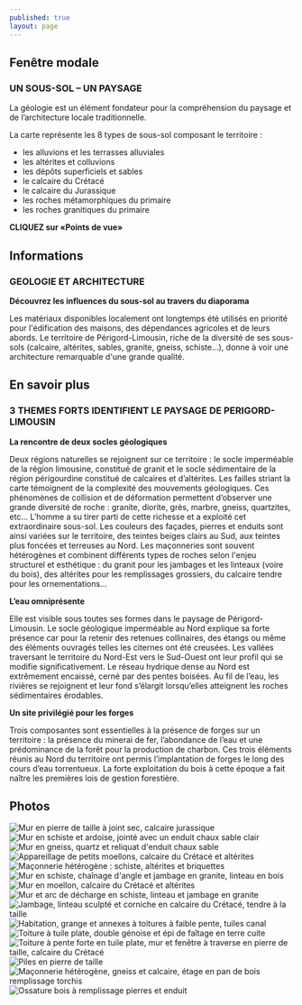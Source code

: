 ```yaml
---
published: true
layout: page
---
```


## Fenêtre modale

### UN SOUS-SOL – UN PAYSAGE

La géologie est un élément fondateur pour la compréhension du paysage et de l’architecture locale traditionnelle.

La carte représente les 8 types de sous-sol composant le territoire :

- les alluvions et les terrasses alluviales 
- les altérites et colluvions
- les dépôts superficiels et sables
- le calcaire du Crétacé
- le calcaire du Jurassique
- les roches métamorphiques du primaire
- les roches granitiques du primaire

**CLIQUEZ sur «Points de vue»**

## Informations

### GEOLOGIE ET ARCHITECTURE

**Découvrez les influences du sous-sol au travers du diaporama**

Les matériaux disponibles localement ont longtemps été utilisés en priorité pour l'édification des maisons, des dépendances agricoles et de leurs abords. Le territoire de Périgord-Limousin, riche de la diversité de ses sous-sols (calcaire, altérites, sables, granite, gneiss, schiste...), donne à voir une architecture remarquable d'une grande qualité.

## En savoir plus

### 3 THEMES FORTS IDENTIFIENT LE PAYSAGE DE PERIGORD-LIMOUSIN

**La rencontre de deux socles géologiques**

Deux régions naturelles se rejoignent sur ce territoire : le socle imperméable de la région limousine, constitué de granit et le socle sédimentaire de la région périgourdine constitué de calcaires et d’altérites. Les failles striant la carte témoignent de la complexité des mouvements géologiques. Ces phénomènes de collision et de déformation permettent d’observer une grande diversité de roche : granite, diorite, grès, marbre, gneiss, quartzites, etc… L’homme a su tirer parti de cette richesse et a exploité cet extraordinaire sous-sol. Les couleurs des façades, pierres et enduits sont ainsi variées sur le territoire, des teintes beiges clairs au Sud, aux teintes plus foncées et terreuses au Nord. Les maçonneries sont souvent hétérogènes et combinent différents types de roches selon l'enjeu structurel et esthétique : du granit pour les jambages et les linteaux (voire du bois), des altérites pour les remplissages grossiers, du calcaire tendre pour les ornementations...

**L’eau omniprésente**

Elle est visible sous toutes ses formes dans le paysage de Périgord-Limousin. Le socle géologique imperméable au Nord explique sa forte présence car pour la retenir des retenues collinaires, des étangs ou même des éléments ouvragés telles les citernes ont été creusées. Les vallées traversant le territoire du Nord-Est vers le Sud-Ouest ont leur profil qui se modifie significativement. Le réseau hydrique dense au Nord est extrêmement encaissé, cerné par des pentes boisées. Au fil de l’eau, les rivières se rejoignent et leur fond s’élargit lorsqu’elles atteignent les roches sédimentaires érodables.

**Un site privilégié pour les forges**

Trois composantes sont essentielles à la présence de forges sur un territoire : la présence du minerai de fer, l’abondance de l’eau et une prédominance de la forêt pour la production de charbon. Ces trois éléments réunis au Nord du territoire ont permis l’implantation de forges le long des cours d’eau torrentueux. La forte exploitation du bois à cette époque a fait naître les premières lois de gestion forestière.

## Photos
![Mur en pierre de taille à joint sec, calcaire jurassique]({{site.baseurl}}/data/images/3/geographie/03_GEOGRAPHIE_01.jpg)
![Mur en schiste et ardoise, jointé avec un enduit chaux sable clair]({{site.baseurl}}/data/images/3/geographie/03_GEOGRAPHIE_02.jpg)
![Mur en gneiss, quartz et reliquat d'enduit chaux sable]({{site.baseurl}}/data/images/3/geographie/03_GEOGRAPHIE_03.jpg)
![Appareillage de petits moellons, calcaire du Crétacé et altérites]({{site.baseurl}}/data/images/3/geographie/03_GEOGRAPHIE_04.jpg)
![Maçonnerie hétérogène : schiste, altérites et briquettes]({{site.baseurl}}/data/images/3/geographie/03_GEOGRAPHIE_05.jpg)
![Mur en schiste, chaînage d'angle et jambage en granite, linteau en bois]({{site.baseurl}}/data/images/3/geographie/03_GEOGRAPHIE_06.jpg)
![Mur en moellon, calcaire du Crétacé et altérites]({{site.baseurl}}/data/images/3/geographie/03_GEOGRAPHIE_07.jpg)
![Mur et arc de décharge en schiste, linteau et jambage en granite]({{site.baseurl}}/data/images/3/geographie/03_GEOGRAPHIE_08.jpg)
![Jambage, linteau sculpté et corniche en calcaire du Crétacé, tendre à la taille]({{site.baseurl}}/data/images/3/geographie/03_GEOGRAPHIE_09.jpg)
![Habitation, grange et annexes à toitures à faible pente, tuiles canal]({{site.baseurl}}/data/images/3/geographie/03_GEOGRAPHIE_10.jpg)
![Toiture à tuile plate, double génoise et épi de faîtage en terre cuite]({{site.baseurl}}/data/images/3/geographie/03_GEOGRAPHIE_11.jpg)
![Toiture à pente forte en tuile plate, mur et fenêtre à traverse en pierre de taille, calcaire du Crétacé]({{site.baseurl}}/data/images/3/geographie/03_GEOGRAPHIE_12.jpg)
![Piles en pierre de taille]({{site.baseurl}}/data/images/3/geographie/03_GEOGRAPHIE_13.jpg)
![Maçonnerie hétérogène, gneiss et calcaire, étage en pan de bois remplissage torchis]({{site.baseurl}}/data/images/3/geographie/03_GEOGRAPHIE_14.jpg)
![Ossature bois à remplissage pierres et enduit]({{site.baseurl}}/data/images/3/geographie/03_GEOGRAPHIE_15.jpg)
